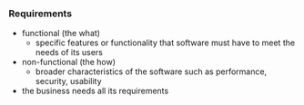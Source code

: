 ### Requirements
- functional (the what)
	- specific features or functionality that software must have to meet the needs of its users
- non-functional (the how)
	- broader characteristics of the software such as performance, security, usability 
- the business needs all its requirements 